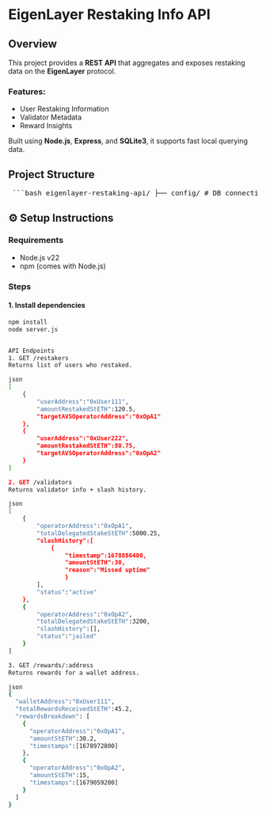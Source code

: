 # EigenLayer Restaking Info API

## Overview

This project provides a **REST API** that aggregates and exposes restaking data on the **EigenLayer** protocol.

### Features:
-  User Restaking Information  
-  Validator Metadata  
-  Reward Insights  

Built using **Node.js**, **Express**, and **SQLite3**, it supports fast local querying data.



## Project Structure

<pre> ```bash eigenlayer-restaking-api/ ├── config/ # DB connection and config loader ├── controllers/ # Handles logic for each endpoint ├── routes/ # API routes for Express ├── scripts/ # fetchData script with mock or real data ├── utils/ # Table creation and helpers ├── eigenlayer.db # SQLite database ├── server.js # Main server file └── README.md # This file ``` </pre>


## ⚙️ Setup Instructions

### Requirements
- Node.js v22  
- npm (comes with Node.js)

### Steps

#### 1. Install dependencies

```bash
npm install
node server.js


API Endpoints
1. GET /restakers
Returns list of users who restaked.

json
[
    {
        "userAddress":"0xUser111",
        "amountRestakedStETH":120.5,
        "targetAVSOperatorAddress":"0xOpA1"
    },
    {
        "userAddress":"0xUser222",
        "amountRestakedStETH":80.75,
        "targetAVSOperatorAddress":"0xOpA2"
    }
]

2. GET /validators
Returns validator info + slash history.

json
[
    {
        "operatorAddress":"0xOpA1",
        "totalDelegatedStakeStETH":5000.25,
        "slashHistory":[
            {
                "timestamp":1678886400,
                "amountStETH":30,
                "reason":"Missed uptime"
                }
        ],
        "status":"active"
    },
    {
        "operatorAddress":"0xOpA2",
        "totalDelegatedStakeStETH":3200,
        "slashHistory":[],
        "status":"jailed"
    }
]

3. GET /rewards/:address
Returns rewards for a wallet address.

json
{
  "walletAddress":"0xUser111",
  "totalRewardsReceivedStETH":45.2,
  "rewardsBreakdown": [
    {
      "operatorAddress":"0xOpA1",
      "amountStETH":30.2,
      "timestamps":[1678972800]
    },
    {
      "operatorAddress":"0xOpA2",
      "amountStETH":15,
      "timestamps":[1679059200]
    }
  ]
}
